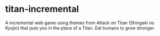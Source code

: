 # titan-incremental
A incremental web game using themes from Attack on Titan (Shingeki no Kyojin) that puts you in the place of a Titan. Eat humans to grow stronger.
